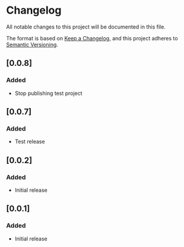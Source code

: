 # Changelog

All notable changes to this project will be documented in this file.

The format is based on [Keep a Changelog](https://keepachangelog.com/en/1.0.0/),
and this project adheres to [Semantic Versioning](https://semver.org/spec/v2.0.0.html).

## [0.0.8]

### Added

- Stop publishing test project

## [0.0.7]

### Added

- Test release

## [0.0.2]

### Added

- Initial release

## [0.0.1]

### Added

- Initial release
